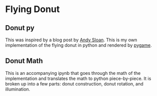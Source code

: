 # Flying Donut
## Donut py
This was inspired by a blog post by <a href="https://www.a1k0n.net">Andy Sloan</a>. This is my own implementation of the flying donut in python and rendered by <a href="https://www.pygame.org/news">pygame</a>. 
## Donut Math
This is an accompanying ipynb that goes through the math of the implementation and translates the math to python piece-by-piece. It is broken up into a few parts: donut construction, donut rotation, and illumination.
